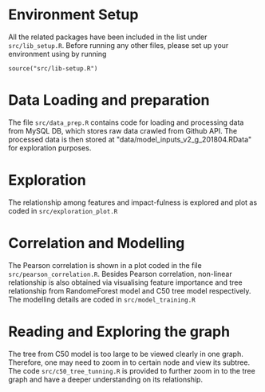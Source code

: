 # Environment Setup
All the related packages have been included in the list under 	`src/lib_setup.R`. Before running any other files, please set up your environment using by running 

`source("src/lib-setup.R")`


# Data Loading and preparation
The file `src/data_prep.R` contains code for loading and processing data from MySQL DB, which stores raw data crawled from Github API. The processed data is then stored at "data/model_inputs_v2_g_201804.RData" for exploration purposes. 


# Exploration
The relationship among features and impact-fulness is explored and plot as coded in `src/exploration_plot.R`


# Correlation and Modelling  
The Pearson correlation is shown in a plot coded in the file `src/pearson_correlation.R`. Besides Pearson correlation, non-linear relationship is also obtained via visualising feature importance and tree relationship from RandomeForest model and C50 tree model respectively. The modelling details are coded in `src/model_training.R`


# Reading and Exploring the graph
The tree from C50 model is too large to be viewed clearly in one graph. Therefore, one may need to zoom in to certain node and view its subtree. The code `src/c50_tree_tunning.R` is provided to further zoom in to the tree graph and have a deeper understanding on its relationship. 